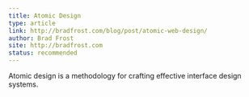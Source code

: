 ```yaml
---
title: Atomic Design
type: article	
link: http://bradfrost.com/blog/post/atomic-web-design/
author: Brad Frost
site: http://bradfrost.com
status: recommended
---
```


Atomic design is a methodology for crafting effective interface design systems.
